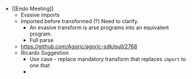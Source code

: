 - [[Endo Meeting]]
	- Evasive imports
	- Imported before transformed (?) Need to clarify.
		- An evasive transform is arse programs into an equivalent program.
		- Full parse
	- https://github.com/Agoric/agoric-sdk/pull/2768
	- Ricardo Suggestion
		- Use case - replace mandatory transform that replaces `import` to one that
		-